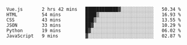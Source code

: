 
<!--START_SECTION:waka-->

```text
Vue.js       2 hrs 42 mins   ████████████▓░░░░░░░░░░░░   50.34 %
HTML         54 mins         ████▒░░░░░░░░░░░░░░░░░░░░   16.93 %
CSS          43 mins         ███▒░░░░░░░░░░░░░░░░░░░░░   13.55 %
JSON         33 mins         ██▓░░░░░░░░░░░░░░░░░░░░░░   10.29 %
Python       19 mins         █▓░░░░░░░░░░░░░░░░░░░░░░░   06.02 %
JavaScript   9 mins          ▓░░░░░░░░░░░░░░░░░░░░░░░░   02.87 %
```

<!--END_SECTION:waka-->

<!--unk0e-ctrlmd-blitzh-->
